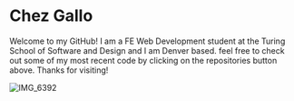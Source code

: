 # Chez Gallo 

Welcome to my GitHub! I am a FE Web Development student at the Turing School of Software and Design and I am Denver based. feel free to check out some of my most recent code by clicking on the repositories button above. Thanks for visiting!


![IMG_6392](https://user-images.githubusercontent.com/78453792/144640278-6d477e38-96e1-4e9e-8125-aead4812c023.jpg)

